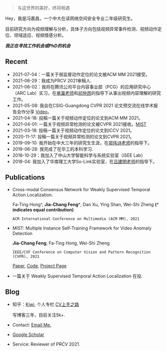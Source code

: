 
> 与这世界的美好，终将相遇

Hey，我是冯嘉昌，一个中大在读网络空间安全专业二年级研究生。

目前研究方向为视频理解与分析，具体子方向包括视频异常事件检测、视频动作定位、领域适应、视频情感分析。

***我正在寻找工作机会或PhD的机会***

## Recent
- 2021-07-04：一篇关于弱监督动作定位的论文被ACM MM 2021接受。
- 2021-06-29：我成为PRCV 2021审稿人.
- 2021-06-02：我将在腾讯公司平台内容事业部（PCG）的应用研究中心（ARC Lab）实习，在[单瀛老师](https://scholar.google.com/citations?user=4oXBp9UAAAAJ&hl=zh-CN&oi=ao)和[祁仲昂](https://scholar.google.com/citations?user=zJvrrusAAAAJ&hl=zh-CN&oi=ao)的指导下从事出视频内容理解的研究工作。
- 2021-05-08: 我会在CSIG-Guangdong CVPR 2021 论文预交流在线学术报告会作分享 [Video](https://www.bilibili.com/video/BV1DN411o7xp?p=11)。
- 2021-04-18: 投稿一篇关于视频动作定位的论文到ACM MM 2021。
- 2021-04-01: 一篇关于视频异常检测的论文被CVPR 2021接收。[MIST](https://arxiv.org/abs/2104.01633)
- 2021-03-18: 投稿一篇关于视频动作定位的论文到ICCV 2021。
- 2020-11-17: 投稿一篇关于视频异常检测的论文到CVPR 2021。
- 2019-09-10: 我开始在中大三年的研究生生涯，在[郑伟诗老师](https://scholar.google.com/citations?user=AwqDDGoAAAAJ&hl=zh-CN&oi=ao)的指导下。
- 2019-06-28: 我完成了在华工的本科学习.
- 2018-10-29：我加入了中山大学智能科学与系统实验室（iSEE Lab）
- 2018-04: 我加入了华南理工大学So-Link实验室，在[吕建明老师](https://scholar.google.com/citations?user=nnY3bxgAAAAJ&hl=zh-CN&oi=ao)的指导下。

## Publications
- Cross-modal Consensus Network for Weakly Supervised Temporal Action Localization.

  Fa-Ting Hong^, **Jia-Chang Feng^**, Dan Xu, Ying Shan, Wei-Shi Zheng __(^ indicates equal contribution)__
  
  `ACM International Conference on Multimedia (ACM MM), 2021`

- MIST: Multiple Instance Self-Training Framework for Video Anomaly Detection

  __Jia-Chang Feng__, Fa-Ting Hong, Wei-Shi Zheng
  
  `IEEE/CVF Conference on Computer Vision and Pattern Recognition (CVPR), 2021`
  
    [Paper](https://arxiv.org/abs/2104.01633), [Code](https://github.com/fjchange/MIST_VAD), [Project Page](https://kiwi-fung.win/2021/04/28/MIST/)
    
- 一篇关于 Weakly Supervised Temporal Action Localization 在投.    

## Blog
- 知乎：[Kiwi](https://www.zhihu.com/people/feng-jia-chang), 个人专栏 [CV上手之路](https://www.zhihu.com/column/cv-newcomers)
  
  写博客三年，目前关注5k+.

- Contact: [Email Me.](fjchange@hotmail.com)
- [Google Scholar](https://scholar.google.com/citations?user=C-tYVeQAAAAJ&hl=zh-CN&oi=ao)
- Service: Reviewer of PRCV 2021.
